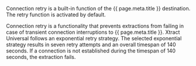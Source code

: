 

Connection retry is a built-in function of the {{ page.meta.title }} destination. 
The retry function is activated by default.

Connection retry is a functionality that prevents extractions from failing in case of transient connection interruptions to {{ page.meta.title }}. 
Xtract Universal follows an exponential retry strategy. The selected exponential strategy results in seven retry attempts and an overall timespan of 140 seconds. 
If a connection is not established during the timespan of 140 seconds, the extraction fails.
